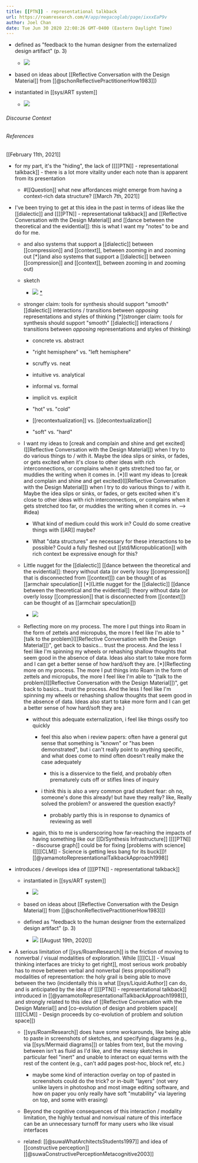 ```yaml
---
title: [[PTN]] - representational talkback
url: https://roamresearch.com/#/app/megacoglab/page/ixxxEaP9v
author: Joel Chan
date: Tue Jun 30 2020 22:08:26 GMT-0400 (Eastern Daylight Time)
---
```


- defined as "feedback to the human designer from the externalized design artifact" (p. 3)

    - ![](https://firebasestorage.googleapis.com/v0/b/firescript-577a2.appspot.com/o/imgs%2Fapp%2Fmegacoglab%2FcFVxYAuDyY.png?alt=media&token=79847b4c-dfcd-4f26-9628-8dd93b854cba)
- based on ideas about [[Reflective Conversation with the Design Material]] from [[@schonReflectivePractitionerHow1983]])
- instantiated in [[sys/ART system]]

    - ![](https://firebasestorage.googleapis.com/v0/b/firescript-577a2.appspot.com/o/imgs%2Fapp%2Fmegacoglab%2FSnCXb_rk5J.png?alt=media&token=a5dc0566-9719-4373-92c2-2ddbbefc50f3)

###### Discourse Context



###### References

[[February 11th, 2021]]

- for my part, it's the "hiding", the lack of [[[[PTN]] - representational talkback]] - there is a lot more vitality under each note than is apparent from its presentation

    - #[[Question]] what new affordances might emerge from having a context-rich data structure?
[[March 7th, 2021]]

- I've been trying to get at this idea in the past in terms of ideas like the [[dialectic]] and [[[[PTN]] - representational talkback]] and [[Reflective Conversation with the Design Material]] and [[dance between the theoretical and the evidential]]: this is what I want my "notes" to be and do for me.

    - and also systems that support a [[dialectic]] between [[compression]] and [[context]], between zooming in and zooming out [*](and also systems that support a [[dialectic]] between [[compression]] and [[context]], between zooming in and zooming out)

    - sketch

        - ![](https://firebasestorage.googleapis.com/v0/b/firescript-577a2.appspot.com/o/imgs%2Fapp%2Fmegacoglab%2FLyzgySUC_d.png?alt=media&token=6cf535f5-8c47-44f3-9078-144aced62e14) [*](![](https://firebasestorage.googleapis.com/v0/b/firescript-577a2.appspot.com/o/imgs%2Fapp%2Fmegacoglab%2FLyzgySUC_d.png?alt=media&token=6cf535f5-8c47-44f3-9078-144aced62e14))

    - stronger claim: tools for synthesis should support "smooth" [[dialectic]] interactions / transitions between *opposing* representations and styles of thinking [*](stronger claim: tools for synthesis should support "smooth" [[dialectic]] interactions / transitions between *opposing* representations and styles of thinking)

        - concrete vs. abstract

        - "right hemisphere" vs. "left hemisphere"

        - scruffy vs. neat

        - intuitive vs. analytical

        - informal vs. formal

        - implicit vs. explicit

        - "hot" vs. "cold"

        - [[recontextualization]] vs. [[decontextualization]]

        - "soft" vs. "hard"

    - I want my ideas to [creak and complain and shine and get excited]([[Reflective Conversation with the Design Material]]) when I try to do various things to / with it. Maybe the idea slips or sinks, or fades, or gets excited when it's close to other ideas with rich interconnections, or complains when it gets stretched too far, or muddies the writing when it comes in. [*](I want my ideas to [creak and complain and shine and get excited]([[Reflective Conversation with the Design Material]]) when I try to do various things to / with it. Maybe the idea slips or sinks, or fades, or gets excited when it's close to other ideas with rich interconnections, or complains when it gets stretched too far, or muddies the writing when it comes in. --> #idea)

        - What kind of medium could this work in? Could do some creative things with [[AR]] maybe?

        - What "data structures" are necessary for these interactions to be possible? Could a fully fleshed out [[std/Micropublication]] with rich context be expressive enough for this?

    - Little nugget for the [[dialectic]] [[dance between the theoretical and the evidential]]: theory without data (or overly lossy [[compression]] that is disconnected from [[context]]) can be thought of as [[armchair speculation]] [*](Little nugget for the [[dialectic]] [[dance between the theoretical and the evidential]]: theory without data (or overly lossy [[compression]] that is disconnected from [[context]]) can be thought of as [[armchair speculation]])

        - ![](https://firebasestorage.googleapis.com/v0/b/firescript-577a2.appspot.com/o/imgs%2Fapp%2Fmegacoglab%2FU0M3fOHlxv.png?alt=media&token=37abbba0-8414-401b-8407-d635def7535d)

    - Reflecting more on my process. The more I put things into Roam in the form of zettels and micropubs, the more I feel like I'm able to "[talk to the problem]([[Reflective Conversation with the Design Material]])", get back to basics... trust the process. And the less I feel like I'm spinning my wheels or rehashing shallow thoughts that seem good in the absence of data. Ideas also start to take more form and I can get a better sense of how hard/soft they are. [*](Reflecting more on my process. The more I put things into Roam in the form of zettels and micropubs, the more I feel like I'm able to "[talk to the problem]([[Reflective Conversation with the Design Material]])", get back to basics... trust the process. And the less I feel like I'm spinning my wheels or rehashing shallow thoughts that seem good in the absence of data. Ideas also start to take more form and I can get a better sense of how hard/soft they are.)

        - without this adequate externalization, i feel like things ossify too quickly

            - feel this also when i review papers: often have a general gut sense that something is "known" or "has been demonstrated", but i can't really point to anything specific, and what does come to mind often doesn't really make the case adequately

                - this is a disservice to the field, and probably often prematurely cuts off or stifles lines of inquiry

            - i think this is also a very common grad student fear: oh no, someone's done this already! but have they really? like, Really solved the problem? or answered the question exactly?

                - probably partly this is in response to dynamics of reviewing as well

        - again, this to me is underscoring how far-reaching the impacts of having something like our [[D/Synthesis Infrastructure]] [[[[PTN]] - discourse graph]] could be for fixing [problems with science]([[[[CLM]] - Science is getting less bang for its buck]])!
[[@yamamotoRepresentationalTalkbackApproach1998]]

- introduces / develops idea of [[[[PTN]] - representational talkback]]

    - instantiated in [[sys/ART system]]

        - ![](https://firebasestorage.googleapis.com/v0/b/firescript-577a2.appspot.com/o/imgs%2Fapp%2Fmegacoglab%2FSnCXb_rk5J.png?alt=media&token=a5dc0566-9719-4373-92c2-2ddbbefc50f3)

    - based on ideas about [[Reflective Conversation with the Design Material]] from [[@schonReflectivePractitionerHow1983]])

    - defined as "feedback to the human designer from the externalized design artifact" (p. 3)

        - ![](https://firebasestorage.googleapis.com/v0/b/firescript-577a2.appspot.com/o/imgs%2Fapp%2Fmegacoglab%2FcFVxYAuDyY.png?alt=media&token=79847b4c-dfcd-4f26-9628-8dd93b854cba)
[[August 19th, 2020]]

- A serious limitation of [[sys/RoamResearch]] is the friction of moving to nonverbal / visual modalities of exploration. While [[[[CL]] - Visual thinking interfaces are tricky to get right]], most serious work probably has to move between verbal and nonverbal (less propositional?) modalities of representation: the holy grail is being able to move between the two (incidentally this is what [[sys/Liquid:Author]] can do, and is anticipated by the idea of [[[[PTN]] - representational talkback]] introduced in [[@yamamotoRepresentationalTalkbackApproach1998]]), and strongly related to this idea of [[Reflective Conversation with the Design Material]] and [co-evolution of design and problem space]( [[[[CLM]] - Design proceeds by co-evolution of problem and solution space]])

    - [[sys/RoamResearch]] does have some workarounds, like being able to paste in screenshots of sketches, and specifying diagrams (e.g., via [[sys/Mermaid diagrams]]) or tables from text, but the moving between isn't as fluid as I'd like, and the messy sketches in particular feel "inert" and unable to interact on equal terms with the rest of the content (e.g., can't add pages post-hoc, block ref, etc.)

        - maybe some kind of interaction overlay on top of pasted in screenshots could do the trick? or in-built "layers" (not very unlike layers in photoshop and most image editing software, and how on paper you only really have soft "mutability" via layering on top, and some with erasing)

    - Beyond the cognitive consequences of this interaction / modality limitation, the highly textual and nonvisual nature of this interface can be an unnecessary turnoff for many users who like visual interfaces

    - related: [[@suwaWhatArchitectsStudents1997]] and idea of [[constructive perception]] [[@suwaConstructivePerceptionMetacognitive2003]]
